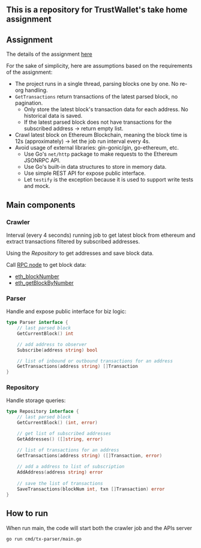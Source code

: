 ## This is a repository for TrustWallet's take home assignment

## Assignment

The details of the assignment [here](https://trustwallet.notion.site/Backend-Homework-Tx-Parser-abd431fca950427db75d73d90a0244a8)

For the sake of simplicity, here are assumptions based on the requirements of the assignment:

* The project runs in a single thread, parsing blocks one by one. No re-org handling.
* `GetTransactions` return transactions of the latest parsed block, no pagination.
    * Only store the latest block's transaction data for each address. No historical data is saved.
    * If the latest parsed block does not have transactions for the subscribed address -> return empty list.
* Crawl latest block on Ethereum Blockchain, meaning the block time is 12s (approximately) -> let the job run interval every 4s.
* Avoid usage of external libraries: gin-gonic/gin, go-ethereum, etc.
    * Use Go's `net/http` package to make requests to the Ethereum JSONRPC API.
    * Use Go's built-in data structures to store in memory data.
    * Use simple REST API for expose public interface.
    * Let `testify` is the exception because it is used to support write tests and mock. 


## Main components

### Crawler
Interval (every 4 seconds) running job to get latest block from ethereum and extract transactions filtered by subscribed addresses.

Using the *Repository* to get addresses and save block data. 

Call [RPC node]([https://cloudflare-eth.com](https://cloudflare-eth.com/)) to get block data: 
- [eth_blockNumber](https://ethereum.org/en/developers/docs/apis/json-rpc#eth_blocknumber)
- [eth_getBlockByNumber](https://ethereum.org/en/developers/docs/apis/json-rpc#eth_getblockbynumber)

### Parser
Handle and expose public interface for biz logic:

```go
type Parser interface {
	// last parsed block
	GetCurrentBlock() int

	// add address to observer
	Subscribe(address string) bool

	// list of inbound or outbound transactions for an address
	GetTransactions(address string) []Transaction
}
```

### Repository
Handle storage queries:

```go
type Repository interface {
	// last parsed block 
	GetCurrentBlock() (int, error)

	// get list of subscribed addresses 
	GetAddresses() ([]string, error)

	// list of transactions for an address 
	GetTransactions(address string) ([]Transaction, error)
	
	// add a address to list of subscription
	AddAddress(address string) error
	
	// save the list of transactions
	SaveTransactions(blockNum int, txn []Transaction) error
}
```

## How to run

When run main, the code will start both the crawler job and the APIs server

```bash
go run cmd/tx-parser/main.go
```

